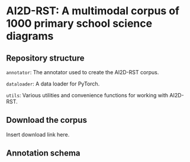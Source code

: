 # AI2D-RST: A multimodal corpus of 1000 primary school science diagrams

## Repository structure

`annotator`: The annotator used to create the AI2D-RST corpus.

`dataloader`: A data loader for PyTorch.

`utils`: Various utilities and convenience functions for working with AI2D-RST.

## Download the corpus

Insert download link here.

## Annotation schema
